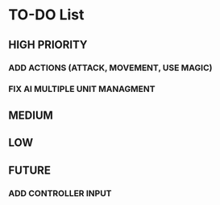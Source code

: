 # TO-DO List

## HIGH PRIORITY
### ADD ACTIONS (ATTACK, MOVEMENT, USE MAGIC)
### FIX AI MULTIPLE UNIT MANAGMENT
## MEDIUM

## LOW

## FUTURE
### ADD CONTROLLER INPUT